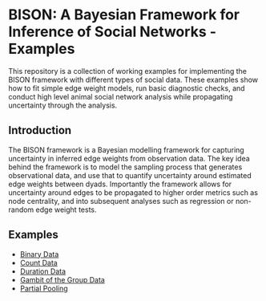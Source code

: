 # BISON: A Bayesian Framework for Inference of Social Networks - Examples

This repository is a collection of working examples for implementing the BISON framework with different types of social data. These examples show how to fit simple edge weight models, run basic diagnostic checks, and conduct high level animal social network analysis while propagating uncertainty through the analysis.

## Introduction

The BISON framework is a Bayesian modelling framework for capturing uncertainty in inferred edge weights from observation data. The key idea behind the framework is to model the sampling process that generates observational data, and use that to quantify uncertainty around estimated edge weights between dyads. Importantly the framework allows for uncertainty around edges to be propagated to higher order metrics such as node centrality, and into subsequent analyses such as regression or non-random edge weight tests.

## Examples
* [Binary Data](examples/binary_data.md)
* [Count Data](examples/count_data.md)
* [Duration Data](examples/duration_data.md)
* [Gambit of the Group Data](examples/group_data.md)
* [Partial Pooling](models/pooled_count_model.stan)
